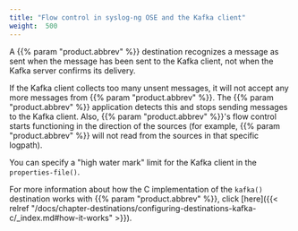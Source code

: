 ```yaml
---
title: "Flow control in syslog-ng OSE and the Kafka client"
weight:  500
---
```

<!-- DISCLAIMER: This file is based on the syslog-ng Open Source Edition documentation https://github.com/balabit/syslog-ng-ose-guides/commit/2f4a52ee61d1ea9ad27cb4f3168b95408fddfdf2 and is used under the terms of The syslog-ng Open Source Edition Documentation License. The file has been modified by Axoflow. -->

A {{% param "product.abbrev" %}} destination recognizes a message as sent when the message has been sent to the Kafka client, not when the Kafka server confirms its delivery.

If the Kafka client collects too many unsent messages, it will not accept any more messages from {{% param "product.abbrev" %}}. The {{% param "product.abbrev" %}} application detects this and stops sending messages to the Kafka client. Also, {{% param "product.abbrev" %}}'s flow control starts functioning in the direction of the sources (for example, {{% param "product.abbrev" %}} will not read from the sources in that specific logpath).

You can specify a "high water mark" limit for the Kafka client in the `properties-file()`.

For more information about how the C implementation of the `kafka()` destination works with {{% param "product.abbrev" %}}, click [here]({{< relref "/docs/chapter-destinations/configuring-destinations-kafka-c/_index.md#how-it-works" >}}).
